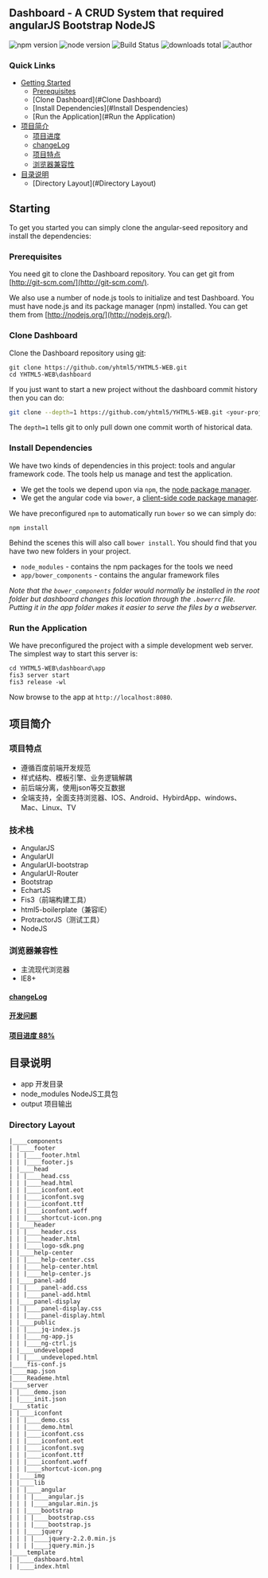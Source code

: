 ## Dashboard - A CRUD System that required angularJS Bootstrap NodeJS

![npm version]
![node version]
![Build Status]
![downloads total]
![author]



### Quick Links  
- [Getting Started](#Starting)
    - [Prerequisites](#Prerequisites)
    - [Clone Dashboard](#Clone Dashboard)
    - [Install Dependencies](#Install Despendencies)
    - [Run the Application](#Run the Application)
- [项目简介](#项目简介)
    - [项目进度](https://github.com/yhtml5/FW-Dashboard/issues?q=%E4%BB%BB%E5%8A%A1+is%3Aopen)
    - [changeLog](https://github.com/yhtml5/FW-Dashboard/blob/master/changeLog.md)
    - [项目特点](#项目特点)
    - [浏览器兼容性](#浏览器兼容性)
- [目录说明](#目录说明)
    - [Directory Layout](#Directory Layout) 

## Starting  
To get you started you can simply clone the angular-seed repository and install the dependencies:

### Prerequisites  

You need git to clone the Dashboard repository. You can get git from
[http://git-scm.com/](http://git-scm.com/).

We also use a number of node.js tools to initialize and test Dashboard. You must have node.js and
its package manager (npm) installed.  You can get them from [http://nodejs.org/](http://nodejs.org/).
 
### Clone Dashboard  

Clone the Dashboard repository using [git][git]:

```
git clone https://github.com/yhtml5/YHTML5-WEB.git
cd YHTML5-WEB\dashboard
```

If you just want to start a new project without the dashboard commit history then you can do:

```bash
git clone --depth=1 https://github.com/yhtml5/YHTML5-WEB.git <your-project-name>
```

The `depth=1` tells git to only pull down one commit worth of historical data.

### Install Dependencies  

We have two kinds of dependencies in this project: tools and angular framework code.  The tools help
us manage and test the application.

* We get the tools we depend upon via `npm`, the [node package manager][npm].
* We get the angular code via `bower`, a [client-side code package manager][bower].

We have preconfigured `npm` to automatically run `bower` so we can simply do:

```
npm install
```

Behind the scenes this will also call `bower install`.  You should find that you have two new
folders in your project.

* `node_modules` - contains the npm packages for the tools we need
* `app/bower_components` - contains the angular framework files

*Note that the `bower_components` folder would normally be installed in the root folder but
dashboard changes this location through the `.bowerrc` file.  Putting it in the app folder makes
it easier to serve the files by a webserver.*

### Run the Application  

We have preconfigured the project with a simple development web server.  The simplest way to start
this server is:

```
cd YHTML5-WEB\dashboard\app 
fis3 server start
fis3 release -wl
```

Now browse to the app at `http://localhost:8080`.



## 项目简介  

### 项目特点  
  * 遵循百度前端开发规范
  * 样式结构、模板引擎、业务逻辑解耦
  * 前后端分离，使用json等交互数据
  * 全端支持，全面支持浏览器、IOS、Android、HybirdApp、windows、Mac、Linux、TV

### 技术栈  

  * AngularJS
  * AngularUI
  * AngularUI-bootstrap
  * AngularUI-Router
  * Bootstrap
  * EchartJS 
  * Fis3（前端构建工具）
  * html5-boilerplate（兼容IE）
  * ProtractorJS（测试工具）
  * NodeJS 
   
### 浏览器兼容性
  * 主流现代浏览器
  * IE8+


#### [changeLog](https://github.com/yhtml5/FW-Dashboard/blob/master/changeLog.md)
#### [开发问题](https://github.com/yhtml5/FW-Dashboard/blob/master/question.md)
#### [项目进度 88%](https://github.com/yhtml5/FW-Dashboard/issues?q=%E4%BB%BB%E5%8A%A1+is%3Aopen) 


## 目录说明
  * app 开发目录
  * node_modules NodeJS工具包
  * output 项目输出

### Directory Layout
```
|____components
| |____footer
| | |____footer.html
| | |____footer.js
| |____head
| | |____head.css
| | |____head.html
| | |____iconfont.eot
| | |____iconfont.svg
| | |____iconfont.ttf
| | |____iconfont.woff
| | |____shortcut-icon.png
| |____header
| | |____header.css
| | |____header.html
| | |____logo-sdk.png
| |____help-center
| | |____help-center.css
| | |____help-center.html
| | |____help-center.js
| |____panel-add
| | |____panel-add.css
| | |____panel-add.html
| |____panel-display
| | |____panel-display.css
| | |____panel-display.html
| |____public
| | |____jq-index.js
| | |____ng-app.js
| | |____ng-ctrl.js
| |____undeveloped
| | |____undeveloped.html
|____fis-conf.js
|____map.json
|____Reademe.html
|____server
| |____demo.json
| |____init.json
|____static
| |____iconfont
| | |____demo.css
| | |____demo.html
| | |____iconfont.css
| | |____iconfont.eot
| | |____iconfont.svg
| | |____iconfont.ttf
| | |____iconfont.woff
| | |____shortcut-icon.png
| |____img
| |____lib
| | |____angular
| | | |____angular.js
| | | |____angular.min.js
| | |____bootstrap
| | | |____bootstrap.css
| | | |____bootstrap.js
| | |____jquery
| | | |____jquery-2.2.0.min.js
| | | |____jquery.min.js
|____template
| |____dashboard.html
| |____index.html
```

[git]: http://git-scm.com/
[bower]: http://bower.io
[npm]: https://www.npmjs.org/
[node]: http://nodejs.org
[protractor]: https://github.com/angular/protractor
[jasmine]: http://jasmine.github.io
[karma]: http://karma-runner.github.io
[travis]: https://travis-ci.org/
[http-server]: https://github.com/nodeapps/http-server
[npm version]:https://img.shields.io/npm/v/npm.svg
[node version]:https://img.shields.io/badge/node-v4.3.2-blue.svg
[Build Status]:https://img.shields.io/travis/twbs/bootstrap/master.svg
[downloads total]:https://img.shields.io/github/downloads/atom/atom/total.svg
[author]:https://img.shields.io/badge/author-yhtml5-blue.svg